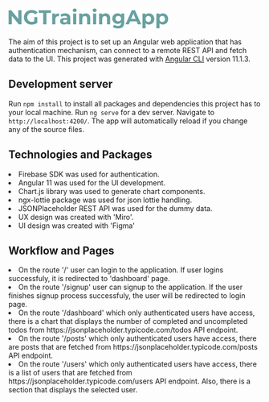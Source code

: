 <img src="https://github.com/aturancetin/angular-training-app/blob/main/src/assets/images/logo.png">


The aim of this project is to set up an Angular web application that has authentication mechanism, can connect to a remote REST API and fetch data to the UI. This project was generated with [Angular CLI](https://github.com/angular/angular-cli) version 11.1.3.

## Development server

Run `npm install` to install all packages and dependencies this project has to your local machine.
Run `ng serve` for a dev server. Navigate to `http://localhost:4200/`. The app will automatically reload if you change any of the source files.


## Technologies and Packages

<li> Firebase SDK was used for authentication.</li>
<li> Angular 11 was used for the UI development.</li>
<li> Chart.js library was used to generate chart components.</li>
<li> ngx-lottie package was used for json lottie handling.</li>
<li> JSONPlaceholder REST API was used for the dummy data.</li>
<li> UX design was created with 'Miro'. </li>
<li> UI design was created with 'Figma' </li>

## Workflow and Pages

<li> On the route '/' user can login to the application. If user logins successfuly, it is redirected to 'dashboard' page.</li>
<li> On the route '/signup' user can signup to the application. If the user finishes signup process successfuly, the user will be redirected to login page. </li>
<li> On the route '/dashboard' which only authenticated users have access, there is a chart that displays the number of completed and uncompleted todos from https://jsonplaceholder.typicode.com/todos API endpoint. </li>
<li> On the route '/posts' which only authenticated users have access, there are posts that are fetched from https://jsonplaceholder.typicode.com/posts API endpoint. </li>
<li> On the route '/users' which only authenticated users have access, there is a list of users that are fetched from https://jsonplaceholder.typicode.com/users API endpoint. Also, there is a section that displays the selected user. </li>
